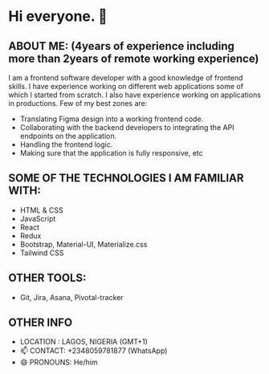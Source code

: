 # Hi everyone. 👋

## ABOUT ME: (4years of experience including more than 2years of remote working experience)
I am a frontend software developer with a good knowledge of frontend skills. I have experience working on different web applications some of which I started from scratch. I also have experience working on applications in productions. Few of my best zones are:
 - Translating Figma design into a working frontend code.
 - Collaborating with the backend developers to integrating the API endpoints on the application.
 - Handling the frontend logic.
 - Making sure that the application is fully responsive, etc

## SOME OF THE TECHNOLOGIES I AM FAMILIAR WITH:
 - HTML & CSS
 - JavaScript
 - React
 - Redux
 - Bootstrap, Material-UI, Materialize.css
 - Tailwind CSS

## OTHER TOOLS:
 - Git, Jira, Asana, Pivotal-tracker

## OTHER INFO
- LOCATION   : LAGOS, NIGERIA (GMT+1)
- 📫 CONTACT: +2348059781877 (WhatsApp)
- 😄 PRONOUNS: He/him

